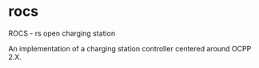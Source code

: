 # rocs

ROCS - rs open charging station

An implementation of a charging station controller centered around OCPP 2.X.